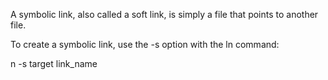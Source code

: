 A symbolic link, also called a soft link, is simply a file that points to another file.

To create a symbolic link, use the -s option with the ln command:

n -s target link_name
